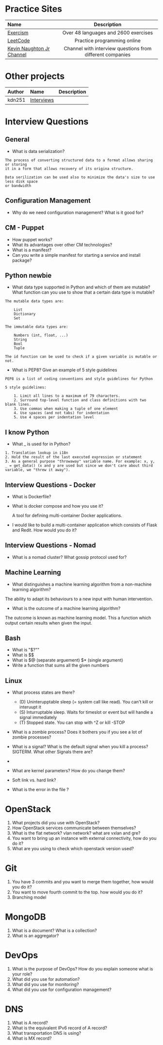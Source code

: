 # Practice Sites

Name | Description
:------|:------:
[Exercism](https://exercism.io) | Over 48 languages and 2600 exercises
[LeetCode](https://leetcode.com) | Practice programming online
[Kevin Naughton Jr Channel](https://www.youtube.com/channel/UCKvwPt6BifPP54yzH99ff1g/videos) | Channel with interview questions from different companies 

# Other projects

Author | Name | Description
:------|:------|:------:
kdn251 | [Interviews](https://github.com/kdn251/interviews) | |

# Interview Questions

## General

* What is data serialization?

```
The process of converting structured data to a format allows sharing or storing
it in a form that allows recovery of its origina structure.

Data serilization can be used also to minimize the data's size to use less disk space
or bandwidth
```

## Configuration Management

* Why do we need configuration management? What is it good for?

## CM - Puppet

* How puppet works?
* What its advantages over other CM technologies?
* What is a manifest?
* Can you write a simple manifest for starting a service and install package?

## Python newbie

* What data type supported in Python and which of them are mutable?
  What function can you use to show that a certain data type is mutable?

```
The mutable data types are:

    List
    Dictionary
    Set
    
The immutable data types are:

    Numbers (int, float, ...)
    String
    Bool
    Tuple

The id function can be used to check if a given variable is mutable or not.
```

* What is PEP8? Give an example of 5 style guidelines

```
PEP8 is a list of coding conventions and style guidelines for Python

5 style guidelines:

    1. Limit all lines to a maximum of 79 characters.
    2. Surround top-level function and class definitions with two blank lines.
    3. Use commas when making a tuple of one element
    4. Use spaces (and not tabs) for indentation
    5. Use 4 spaces per indentation level
```

## I know Python

* What _ is used for in Python?

```
1. Translation lookup in i18n
2. Hold the result of the last executed expression or statement
3. As a general purpose "throwaway" variable name. For example: x, y, _ = get_data() (x and y are used but since we don't care about third variable, we "threw it away").
```

## Interview Questions - Docker

* What is Dockerfile?
* What is docker compose and how you use it?

    A tool for defining multi-container Docker applications.

* I would like to build a multi-container application which consists of Flask and Redit. How would you do it?

## Interview Questions - Nomad

* What is a nomad cluster? What gossip protocol used for?

## Machine Learning

* What distinguishes a machine learning algorithm from a non-machine learning algorithm?

The ability to adapt its behaviours to a new input with human intervention.

* What is the outcome of a machine learning algorithm?

The outcome is known as machine learning model. This a function which output certain results when given the input.

## Bash

* What is "$?""
* What is $$
* What is $@ (separate arguement) $* (single argument)
* Write a function that sums all the given numbers

## Linux

* What process states are there?
    - (D) Uninterupptable sleep (= system call like read). You can't kill or interuupt it
    - (S) Inturruptable sleep. Waits for timeslot or event but will handle a signal immediately
    - (T) Stopped state. You can stop with ^Z or kill -STOP
* What is a zombie process? Does it bothers you if you see a lot of zombie processes?

* What is a signal? What is the default signal when you kill a process? SIGTERM. What other Signals there are?
*
* What are kernel parameters? How do you change them?
* Soft link vs. hard link?
* What is the error in the file <error1>?


OpenStack
=========
1. What projects did you use with OpenStack?
2. How OpenStack services communicate between themselves?
3. What is the flat network? vlan network? what are vxlan and gre?
4. You want to bring up an instance with external connectivity, how do you do it?
5. What are you using to check which openstack version used?

Git
===

1. You have 3 commits and you want to merge them together, how would you do it?
2. You want to move fourth commit to the top. how would you do it? 
3. Branching model

MongoDB
=======
1. What is a document? What is a collection?
2. What is an aggregator?

DevOps
======

1. What is the purpose of DevOps? How do you explain someone what is your role?
2. What did you use for automation?
3. What did you use for monitoring?
4. What did you use for configuration management?

DNS
==========
1. What is A record?
2. What is the equivalent IPv6 record of A record?
3. What transportation DNS is using?
4. What is MX record?
